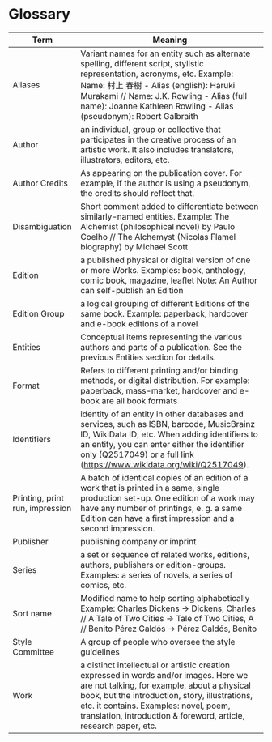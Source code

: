 Glossary
========

Term            | Meaning
----------------| -------------
Aliases			|Variant names for an entity such as alternate spelling, different script, stylistic representation, acronyms, etc. Example: Name: 村上 春樹 - Alias (english): Haruki Murakami  // Name: J.K. Rowling - Alias (full name): Joanne Kathleen Rowling - Alias (pseudonym): Robert Galbraith
Author			| an individual, group or collective that participates in the creative process of an artistic work. It also includes translators, illustrators, editors, etc.
Author Credits	|As appearing on the publication cover. For example, if the author is using a pseudonym, the credits should reflect that.
Disambiguation	|Short comment added to differentiate between similarly-named entities. Example: The Alchemist (philosophical novel) by Paulo Coelho // The Alchemyst (Nicolas Flamel biography) by Michael Scott
Edition			| a published physical or digital version of one or more Works. Examples: book, anthology, comic book, magazine, leaflet Note: An Author can self-publish an Edition
Edition Group	| a logical grouping of different Editions of the same book. Example: paperback, hardcover and e-book editions of a novel
Entities			|Conceptual items representing the various authors and parts of a publication. See the previous Entities section for details.
Format			|Refers to different printing and/or binding methods, or digital distribution. For example: paperback, mass-market, hardcover and e-book are all book formats
Identifiers			|identity of an entity in other databases and services, such as ISBN, barcode, MusicBrainz ID, WikiData ID, etc. When adding identifiers to an entity, you can enter either the identifier only (Q2517049) or a full link (https://www.wikidata.org/wiki/Q2517049).
Printing, print run, impression			|A batch of identical copies of an edition of a work that is printed in a same, single production set-up. One edition of a work may have any number of printings, e. g. a same Edition can have a first impression and a second impression.
Publisher		| publishing company or imprint
Series			| a set or sequence of related works, editions, authors, publishers or edition-groups. Examples: a series of novels, a series of comics, etc.
Sort name			|Modified name to help sorting alphabetically Example: Charles Dickens -> Dickens, Charles // A Tale of Two Cities -> Tale of Two Cities, A // Benito Pérez Galdós -> Pérez Galdós, Benito
Style Committee | A group of people who oversee the style guidelines
Work			| a distinct intellectual or artistic creation expressed in words and/or images. Here we are not talking, for example, about a physical book, but the introduction, story, illustrations, etc. it contains. Examples: novel, poem, translation, introduction & foreword, article, research paper, etc.
